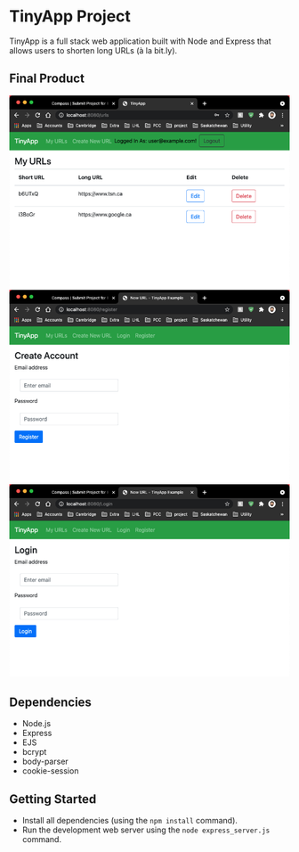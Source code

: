 # TinyApp Project

TinyApp is a full stack web application built with Node and Express that allows users to shorten long URLs (à la bit.ly).

## Final Product

!["Screenshot URLs page"](https://github.com/neerav-dev/tinyapp/blob/2f698923a022e2ebaf426c08d531e728ab8a7f80/docs/url-page.png)
!["Screenshot register page"](https://github.com/neerav-dev/tinyapp/blob/2f698923a022e2ebaf426c08d531e728ab8a7f80/docs/register-page.png)
!["Screenshot login page"](https://github.com/neerav-dev/tinyapp/blob/2f698923a022e2ebaf426c08d531e728ab8a7f80/docs/login-page.png)

## Dependencies

- Node.js
- Express
- EJS
- bcrypt
- body-parser
- cookie-session

## Getting Started

- Install all dependencies (using the `npm install` command).
- Run the development web server using the `node express_server.js` command.